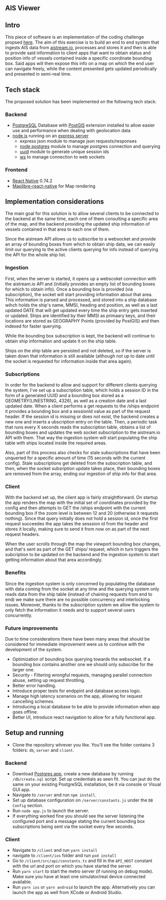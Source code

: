 ## AIS Viewer

## Intro

This piece of software is an implementation of the coding challenge propsed [here](https://github.com/orca-io/orca-challenges/tree/master/challenge-ais-viewer). The aim of this exercise is to build an end to end system that ingests AIS data from [aistream.io](https://aisstream.io), processes and stores it and then is able to provide said information to client apps that want to obtain status and position info of vessels contained inside a specific coordinate bounding box. Said apps will then expose this info on a map on which the end user can navigate freely, while the content presented gets updated periodically and presented in semi-real time.

## Tech stack

The proposed solution has been implemented on the following tech stack:

### Backend

- [PostgreSQL](https://www.postgresql.org/) Database with [PostGIS](https://www.postgis.net/) extension installed to allow easier use and performance when dealing with geolocation data
- [node.js](https://nodejs.org/en) running on an [express server](https://expressjs.com/)
  - express json module to manage json requests/responses
  - [node postgres](https://node-postgres.com/e) module to manage postgres connection and querying
  - [uuid](https://www.npmjs.com/package/uuid) module to generate unique session ids
  - [ws](https://www.npmjs.com/package/ws) to manage connection to web sockets

### Frontend

- [React Native](https://reactnative.dev/) 0.74.2
- [Maplibre-react-native](https://github.com/maplibre/maplibre-react-native) for Map rendering

## Implementation considerations

The main goal for this solution is to allow several clients to be connected to the backend at the same time, each one of them consulting a specific area of the map, and the backend providing the updated ship information of vessels contained in that area to each one of them.

Since the aistream API allows us to subscribe to a websocket and provide an array of bounding boxes from which to obtain ship data, we can easily limit our querying to the active clients querying for info instead of querying the API for the whole ship list.

### Ingestion

First, when the server is started, it opens up a webscoket connection with the aistream.io API and (initially provides an empty list of bounding boxes for which to obtain info). Once a bounding box is provided (via subscription), the socket will start providing information about that area. This information is parsed and processed, and stored into a ship database wihch holds the ship's name, MMSI, heading and position, as well as a last updated DATE that will get updated every time the ship entry gets inserted or updated. Ships are identified by their MMSI as primaary keys, and their locations are stored as GEOGRAPHY Points (provided by PostGIS) and then indexed for faster querying.

While the bounding box subscription is kept, the backend will continue to obtain ship information and update it on the ship table.

Ships on the ship table are persisted and not deleted, so if the server is taken down that information is still available (although not up to date until the socket is requested for information inside that area again).

### Subscriptions

In order for the backend to allow and support for different clients querying the system, I've set up a subscription table, which holds a session ID in the form of a generated UUID and a bounding box stored as a GEOMETRY(LINESTRING, 4326), as well as a creation date and a last updated date. When a client performs a get requests to the /ships endpoint it provides a bounding box and a sessionId value as part of the request header. If the session id is missing or does not exist, the backend creates a new one and inserts a ubscription entry on the table. Then, a periodic task that runs every X seconds reads the subscription table, obtains a list of bounding boxes and updates the web socket subscription to the aistream.io API with them. That way the ingestion system will start populating the ship table with ships located inside the required areas.

Also, part of this process also checks for stale subscriptions that have been unqueried for a specific amount of time (15 seconds with the current config). Stale subscriptions get deleted from the subscription table, and then, when the socket subsription update takes place, their bounding boxes are removed from the array, ending our ingestion of ship info for that area.

### Client

With the backend set up, the client app is fairly straightforward. On startup the app renders the map with the initial set of coordinates provided by the config and then attempts to GET the /ships endpoint with the current bounding box if the zoom level is between 12 and 20 (otherwise it requests nothing). Since that query initially does not hold a session id, once the first request succeedes the app takes the sesssion id from the header and stores it locally, making sure to send it from now on as part of the next request headers.

When the user scrolls through the map the viewport bounding box changes, and that's sent as part of the GET ships/ request, which in turn triggers the subcription to be updated on the backend and the ingestion system to start getting information about that area accordingly.

### Benefits

Since the ingestion system is only concerned by populating the database with data coming from the socket at any time and the querying system only reads data from the ship table (instead of chaining requests from end to end) we make sure there are no possible concurrency and interlocking issues. Moreover, thanks to the subscription system we allow the system to only fetch the information it needs and to support several users concurrently.

### Future improvements

Due to time considerations there have been many areas that should be considered for immediate improvement were us to continue with the development of the system.

- Optimization of bounding box querying towards the websocket. If a bounding box contains another one we should only subscribe for the larger one.
- Security - Filtering wrongful requests, managing parallel connection abuse, setting up request throtlling.
- Better error handling.
- Introduce proper tests for endppint and database access logic.
- Manage high latency scenarios on the app, allowing for request cancelling schemes.
- Introducing a local database to be able to provide information when app goes offline.
- Better UI, introduce react navigation to allow for a fully functional app.

## Setup and running

- Clone the repository whrever you like. You'll see the folder contains 3 folders: `db`, `server` and `client`.

### Backend

- Download [Postgres app](https://postgresapp.com/), create a new database by running `/db/create.sql` script. Set up credentials as seen fit. You can jsut do the same on your existing PostgreSQL installation, be it via console or Visual GUI app.
- Navigate to `/server` and run `npm install`.
- Set up database configuration on `/server/constants.js` under the `DB Config` section.
- Run `node app.js` to launch the server.
- If everything worked fine you should see the server listening the configured port and a message stating the current bounding box subscriptions being sent via the socket every few seconds.

### Client

- Navigate to `/client` and run `yarn install`
- navigate to `/client/ios` folder and run `pod install`
- Go to `/client/src/api/constants.ts` and fill in the `API_HOST` constant with the url and port on which you have started the server.
- Run `yarn start` to start the metro server (if running on debug mode). Make sure you have at least one simulator/real device connected available.
- Run `yarn ios` or `yarn android` to launch the app. Alternatively you can launch the app as well from XCode or Android Studio.
